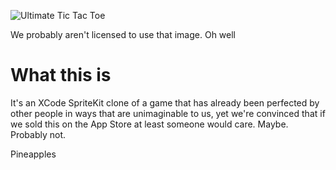 ![Ultimate Tic Tac Toe](https://banner2.kisspng.com/20180403/vrq/kisspng-logo-tic-tac-ultimate-tic-tac-toe-font-game-logo-5ac438cc6ee3d0.5840511215228090364542.jpg)

We probably aren't licensed to use that image. Oh well

# What this is

It's an XCode SpriteKit clone of a game that has already been perfected by other people in ways that are unimaginable to us, yet we're convinced that if we sold this on the App Store at least someone would care. Maybe. Probably not.

Pineapples
